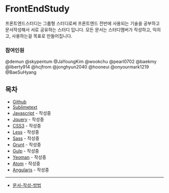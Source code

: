 # FrontEndStudy

프론트엔드스터디는 그룹형 스터디로써 프론트엔드 전반에 사용되는 기술을 공부하고 문서작성해서 서로 공유하는 스터디 입니다.
모든 문서는 스터디멤버가 작성하고, 익히고, 사용하는걸 목표로 만들어집니다.


### 참여인원
@demun @skypentum @JaYoungKim @wookchu @pearl0702 @baekmy @liberty914 @hcjfrom @jonghyun2040 @hooneui @onyourmark1219 @BaeSuHyang



## 목차
* [Github](document/Github/README.md)
* [Sublimetext](document/Sublimetext/README.md)
* [Javascript](document/Javascript/README.md) - 작성중
* [Jquery](document/Jquery/README.md) - 작성중
* [CSS3](document/CSS3/README.md) - 작성중
* [Less](document/Less/README.md) - 작성중
* [Sass](document/Sass/README.md) - 작성중
* [Grunt](document/Grunt/README.md) - 작성중
* [Gulp](document/Gulp/README.md) - 작성중
* [Yeoman](document/Yeoman/README.md) - 작성중
* [Atom](document/Atom/README.md) - 작성중
* [Angularjs](document/Angularjs/README.md) - 작성중


----------------------

* [문서-작성-방법](document/문서-작성-방법.md)
